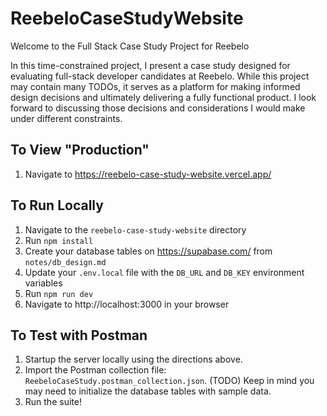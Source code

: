 # ReebeloCaseStudyWebsite
Welcome to the Full Stack Case Study Project for Reebelo

In this time-constrained project, I present a case study designed for evaluating full-stack developer candidates at Reebelo. While this project may contain many TODOs, it serves as a platform for making informed design decisions and ultimately delivering a fully functional product. I look forward to discussing those decisions and considerations I would make under different constraints.

## To View "Production"
1. Navigate to https://reebelo-case-study-website.vercel.app/

## To Run Locally
1. Navigate to the `reebelo-case-study-website` directory
2. Run `npm install`
3. Create your database tables on https://supabase.com/ from `notes/db_design.md`
4. Update your `.env.local` file with the `DB_URL` and `DB_KEY` environment variables
5. Run `npm run dev`
6. Navigate to http://localhost:3000 in your browser

## To Test with Postman
1. Startup the server locally using the directions above.
2. Import the Postman collection file: `ReebeloCaseStudy.postman_collection.json`. (TODO) Keep in mind you may need to initialize the database tables with sample data.
3. Run the suite!